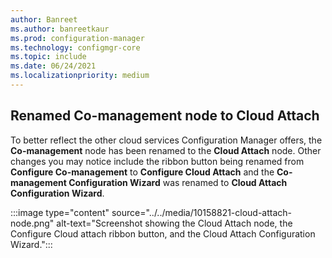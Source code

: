 ```yaml
---
author: Banreet
ms.author: banreetkaur
ms.prod: configuration-manager
ms.technology: configmgr-core
ms.topic: include
ms.date: 06/24/2021
ms.localizationpriority: medium
---
```


## <a name="bkmk_cloud"></a> Renamed Co-management node to Cloud Attach
<!--10158821, 10115058-->
To better reflect the other cloud services Configuration Manager offers, the **Co-management** node has been renamed to the **Cloud Attach** node. Other changes you may notice include the ribbon button being renamed from **Configure Co-management**  to **Configure Cloud Attach** and the **Co-management Configuration Wizard** was renamed to **Cloud Attach Configuration Wizard**.

:::image type="content" source="../../media/10158821-cloud-attach-node.png" alt-text="Screenshot showing the Cloud Attach node, the Configure Cloud attach ribbon button, and the Cloud Attach Configuration Wizard.":::
